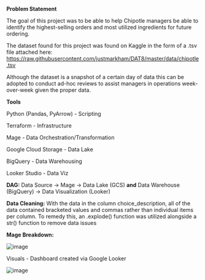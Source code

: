 **Problem Statement**

The goal of this project was to be able to help Chipotle managers be able to identify the highest-selling orders and most utilized ingredients for future ordering.

The dataset found for this project was found on Kaggle in the form of a .tsv file attached here: https://raw.githubusercontent.com/justmarkham/DAT8/master/data/chipotle.tsv

Although the dataset is a snapshot of a certain day of data this can be adopted to conduct ad-hoc reviews to assist managers in operations week-over-week given the proper data.

**Tools**

Python (Pandas, PyArrow) - Scripting

Terraform - Infrastructure

Mage - Data Orchestration/Transformation 

Google Cloud Storage - Data Lake

BigQuery - Data Warehousing

Looker Studio - Data Viz

**DAG:** Data Source -> Mage -> Data Lake (GCS) **and** Data Warehouse (BigQuery) -> Data Visualization (Looker)



**Data Cleaning:**
With the data in the column choice_description, all of the data contained bracketed values and commas rather than individual items per column. To remedy this, an .explode() function was utilized alongside a str() function to remove data issues

**Mage Breakdown:**

![image](https://github.com/micow980/chipotle_project/assets/110073973/8a9c22ea-a8a8-4b59-89ad-7ed7acecfb3a)

Visuals - Dashboard created via Google Looker

![image](https://github.com/micow980/chipotle_project/assets/110073973/138db54a-733d-44c3-bb0f-6d83147349af)

